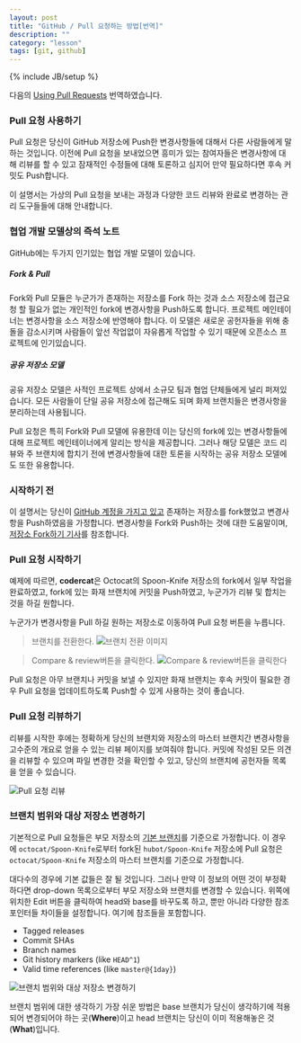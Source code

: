 ```yaml
---
layout: post
title: "GitHub / Pull 요청하는 방법[번역]"
description: ""
category: "lesson"
tags: [git, github]
---
```

{% include JB/setup %}

다음의 [Using Pull Requests](https://help.github.com/articles/using-pull-requests) 번역하였습니다.

### Pull 요청 사용하기

Pull 요청은 당신이 GitHub 저장소에 Push한 변경사항들에 대해서 다른 사람들에게 말하는 것입니다. 이전에 Pull 요청을 보내었으면 흥미가 있는 참여자들은 변경사항에 대해 리뷰를 할 수 있고 잠재적인 수정들에 대해 토론하고 심지어 만약 필요하다면 후속 커밋도 Push합니다.

이 설명서는 가상의 Pull 요청을 보내는 과정과 다양한 코드 리뷰와 완료로 변경하는 관리 도구들들에 대해 안내합니다.

### 협업 개발 모델상의 즉석 노트

GitHub에는 두가지 인기있는 협업 개발 모델이 있습니다.

##### Fork & Pull

Fork와 Pull 모듈은 누군가가 존재하는 저장소를 Fork 하는 것과 소스 저장소에 접근요청 할 필요가 없는 개인적인 fork에 변경사항을 Push하도록 합니다. 프로젝트 메인테이너는 변경사항을 소스 저장소에 반영해야 합니다. 이 모델은 새로운 공헌자들을 위해 충돌을 감소시키며 사람들이 앞선 작업없이 자유롭게 작업할 수 있기 때문에 오픈소스 프로젝트에 인기있습니다.

##### 공유 저장소 모델
공유 저장소 모델은 사적인 프로젝트 상에서 소규모 팀과 협업 단체들에게 널리 퍼져있습니다. 모든 사람들이 단일 공유 저장소에 접근해도 되며 화제 브랜치들은 변경사항을 분리하는데 사용됩니다.

Pull 요청은 특히 Fork와 Pull 모델에 유용한데 이는 당신의 fork에 있는 변경사항들에 대해 프로젝트 메인테이너에게 알리는 방식을 제공합니다. 그러나 해당 모델은 코드 리뷰와 주 브랜치에 합치기 전에 변경사항들에 대한 토론을 시작하는 공유 저장소 모델에도 또한 유용합니다.

### 시작하기 전

이 설명서는 당신이 [GitHub 계정을 가지고 있고](https://github.com/signup) 존재하는 저장소를 fork했었고 변경사항을 Push하였음을 가정합니다. 변경사항을 Fork와 Push하는 것에 대한 도움말이며, [저장소 Fork하기 기사](https://help.github.com/articles/fork-a-repo)를 참조합니다.

### Pull 요청 시작하기

예제에 따르면, **codercat**은 Octocat의 Spoon-Knife 저장소의 fork에서 일부 작업을 완료하였고, fork에 있는 화재 브랜치에 커밋을 Push하였고, 누군가가 리뷰 및 합치는 것을 하길 원합니다.

누군가가 변경사항을 Pull 하길 원하는 저장소로 이동하여 Pull 요청 버튼을 누릅니다.

> 브랜치를 전환한다.
> ![브랜치 전환 이미지](https://github-images.s3.amazonaws.com/help/pick-your-branch.png)

> Compare & review버튼을 클릭한다.
> ![Compare & review버튼을 클릭한다](https://github-images.s3.amazonaws.com/help/pull-request-start-review-button.png)

Pull 요청은 아무 브랜치나 커밋을 보낼 수 있지만 화재 브랜치는 후속 커밋이 필요한 경우 Pull 요청을 업데이트하도록 Push할 수 있게 사용하는 것이 좋습니다.

### Pull 요청 리뷰하기

리뷰를 시작한 후에는 정확하게 당신의 브랜치와 저장소의 마스터 브랜치간 변경사항을 고수준의 개요로 얻을 수 있는 리뷰 페이지를 보여줘야 합니다. 커밋에 작성된 모든 의견을 리뷰할 수 있으며 파일 변경한 것을 확인할 수 있고, 당신의 브랜치에 공헌자들 목록을 얻을 수 있습니다.

![Pull 요청 리뷰](https://github-images.s3.amazonaws.com/help/pull-request-review-page.png)

### 브랜치 범위와 대상 저장소 변경하기

기본적으로 Pull 요청들은 부모 저장소의 [기본 브랜치](https://help.github.com/articles/setting-the-default-branch)를 기준으로 가정합니다. 이 경우에 `octocat/Spoon-Knife`로부터 fork된 `hubot/Spoon-Knife` 저장소에 Pull 요청은 `octocat/Spoon-Knife` 저장소의 마스터 브랜치를 기준으로 가정합니다.

대다수의 경우에 기본 값들은 잘 될 것입니다. 그러나 만약 이 정보의 어떤 것이 부정확하다면 drop-down 목록으로부터 부모 저장소와 브랜치를 변경할 수 있습니다. 위쪽에 위치한 Edit 버튼을 클릭하여 head와 base를 바꾸도록 하고, 뿐만 아니라 다양한 참조 포인터들 차이들을 설정합니다. 여기에 참조들을 포함합니다.

- Tagged releases
- Commit SHAs
- Branch names
- Git history markers (like `HEAD^1`)
- Valid time references (like `master@{1day}`)

![브랜치 범위와 대상 저장소 변경하기](https://github-images.s3.amazonaws.com/help/pull-request-review-edit-branch.png)

브랜치 범위에 대한 생각하기 가장 쉬운 방법은 base 브랜치가 당신이 생각하기에 적용되어 변경되어야 하는 곳(**Where**)이고 head 브랜치는 당신이 이미 적용해놓은 것(**What**)입니다.






